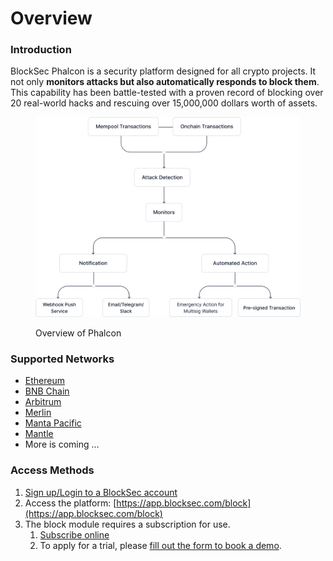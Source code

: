 # Overview

### Introduction

BlockSec Phalcon is a security platform designed for all crypto projects. It not only **monitors attacks but also automatically responds to block them**. This capability has been battle-tested with a proven record of blocking over 20 real-world hacks and rescuing over 15,000,000 dollars worth of assets.



<figure><img src=".gitbook/assets/image (3) (1).png" alt=""><figcaption><p>Overview of Phalcon</p></figcaption></figure>



### Supported Networks&#x20;

* [Ethereum](https://ethereum.org/en/)
* [BNB Chain](https://www.bnbchain.org/en)
* [Arbitrum](https://arbitrum.io/)
* [Merlin](https://merlinchain.io/)
* [Manta Pacific](https://pacific.manta.network/)
* [Mantle](https://www.mantle.xyz/)
* More is coming ...

### Access Methods

1. [Sign up/Login to a BlockSec account](https://app.gitbook.com/s/wxbNGlBc5Kji1KaYLlhe/blocksec-app-suite/blocksec-account)
2. Access the platform: [https://app.blocksec.com/block](https://app.blocksec.com/block)
3. The block module requires a subscription for use.&#x20;
   1. [Subscribe online](https://app.blocksec.com/subscribe/block/customize)
   2. To apply for a trial, please [fill out the form to book a demo](https://calendly.com/blocksec/phalcon-demo).

### &#x20;
